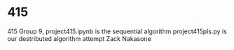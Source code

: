 # 415
415
Group 9, 
project415.ipynb is the sequential algorithm
project415pls.py is our destributed algorithm attempt
Zack Nakasone
